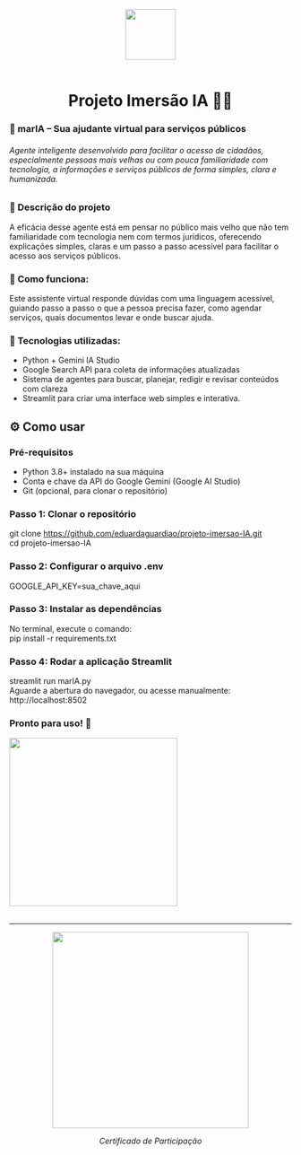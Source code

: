 <div align="center">
  <img src="https://github.com/user-attachments/assets/5ba17ac9-e440-4f5b-8fd9-5aa1e15ac740" height="90px"/>
</div>

</br>

<h1 align="center">
  Projeto Imersão IA 🤖🧠
</h1>

<h3>
  🤖 marIA – Sua ajudante virtual para serviços públicos
</h3>
 
<h6>
  Agente inteligente desenvolvido para facilitar o acesso de cidadãos, especialmente pessoas mais velhas ou com pouca familiaridade com tecnologia, a informações e serviços públicos de forma    simples, clara e humanizada.
</h6>


### 📌 Descrição do projeto
A eficácia desse agente está em pensar no público mais velho que não tem familiaridade com tecnologia nem com termos jurídicos, oferecendo explicações simples, claras e um passo a passo acessível para facilitar o acesso aos serviços públicos.

### 💬 Como funciona:
Este assistente virtual responde dúvidas com uma linguagem acessível, guiando passo a passo o que a pessoa precisa fazer, como agendar serviços, quais documentos levar e onde buscar ajuda.

### 🔧 Tecnologias utilizadas:
- Python + Gemini IA Studio  
- Google Search API para coleta de informações atualizadas  
- Sistema de agentes para buscar, planejar, redigir e revisar conteúdos com clareza
- Streamlit para criar uma interface web simples e interativa.

##  ⚙️ Como usar
### Pré-requisitos
- Python 3.8+ instalado na sua máquina
- Conta e chave da API do Google Gemini (Google AI Studio)
- Git (opcional, para clonar o repositório)

### Passo 1: Clonar o repositório 
git clone https://github.com/eduardaguardiao/projeto-imersao-IA.git </br>
cd projeto-imersao-IA

### Passo 2: Configurar o arquivo .env
GOOGLE_API_KEY=sua_chave_aqui

### Passo 3: Instalar as dependências
No terminal, execute o comando: </br>
pip install -r requirements.txt

### Passo 4: Rodar a aplicação Streamlit
streamlit run marIA.py </br>
Aguarde a abertura do navegador, ou acesse manualmente: </br>
http://localhost:8502

### Pronto para uso! 🥂
<div align="start">
  <img src="https://github.com/user-attachments/assets/e81fc624-dd52-4d17-bb12-6ea41ec108df" height="300px"/>
</div>

</br>
<hr />

<div align="center">
  <img src="https://github.com/user-attachments/assets/eba2806e-5781-4811-a5d4-3976a00b9c61" height="350px"/>
</div>

<p align="center">
  <i>Certificado de Participação</i>
</p>

